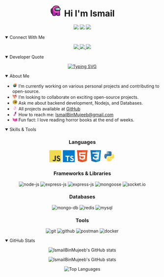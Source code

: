 <h1 align="center"><img src="./public/PinkAmongUs.gif" height="40"> Hi I'm Ismail</h1>

<p align="center">
    <img src="https://img.shields.io/badge/Focus-Backend%20Development-1ba098?style=flat" />
    <img src="https://img.shields.io/badge/Focus-Rest APIs-CB9DF0?style=flat" />
    <img src="https://img.shields.io/badge/Focus-DevOps%20Tools-1ba098?style=flat" />
</p>

<details open>
<summary>Connect With Me</summary>
<p align="center">
    <a href="https://www.linkedin.com/in/ismailbinmujeeb/">
        <img src="https://custom-icon-badges.demolab.com/badge/LinkedIn-0A66C2?logo=linkedin-white&logoColor=fff" />
    </a>
    <a href="https://t.me/IsmailBinMujeeb">
        <img src="https://img.shields.io/badge/Telegram-2CA5E0?logo=telegram&logoColor=white" />
    </a>
    <a href="https://x.com/ismailbinmujeeb">
        <img src="https://img.shields.io/badge/X-%23000000.svg?logo=X&logoColor=white" />
    </a>
</p>
</details>

<details open>
<summary>Developer Quote</summary>
<p align="center">
    <a href="https://git.io/typing-svg"><img src="https://readme-typing-svg.demolab.com?font=Fira+Code&pause=1000&color=deb992&width=435&lines=Simplicity+is+the+soul+of+efficiency.;It's+not+a+bug+%E2%80%93;it's+an+undocumented+feature." alt="Typing SVG" /></a>
</p>
</details>

<details open>
<summary>About Me</summary>
<ul>
<li> <img src='./public/GlobalWarming.gif' width='16'/> I’m currently working on various personal projects and contributing to open-source.</li>
<li> <img src='./public/Skitty.gif' width='16'/> I’m looking to collaborate on exciting open-source projects.</li>
<li> <img src='./public/JakeTheDog.gif' width='16'/> Ask me about backend development, Nodejs, and Databases.</li>
<li> <img src='./public/Announcements.gif' width='16'/> All projects available at <a href="https://github.com/IsmailBinMujeeb">GitHub</a></li>
<li> <img src='./public/PinkCellPhone.gif' width='16'/> How to reach me: <a href='mailto:IsmailBinMujeeb@gmail.com'>IsmailBinMujeeb@gmail.com</a></li>
<li> <img src='./public/BurnBook.gif' width='16'/> Fun fact: I love reading horror books at the end of weeks.</li>
</ul>
</details>

<details open>
<summary>Skills & Tools</summary>
<h3 align="center">Languages</h3>
<p align="center">
    <img src="https://raw.githubusercontent.com/devicons/devicon/master/icons/javascript/javascript-original.svg" alt="javascript" width="40" height="40"/>
    <img src="https://raw.githubusercontent.com/devicons/devicon/master/icons/typescript/typescript-original.svg" alt="typescript" width="40" height="40"/>
    <img src="https://raw.githubusercontent.com/devicons/devicon/master/icons/html5/html5-original.svg" alt="html5" width="40" height="40"/>
    <img src="https://raw.githubusercontent.com/devicons/devicon/master/icons/css3/css3-original.svg" alt="css3" width="40" height="40"/>
    <img src="https://raw.githubusercontent.com/devicons/devicon/master/icons/python/python-original.svg" alt="python" width="40" height="40"/>
</p>

<h3 align="center">Frameworks & Libraries</h3>
<p align="center">
    <img src="https://img.shields.io/badge/-6DA55F?logo=node.js&logoColor=white" alt="node-js" width="40" height="40"/>
    <img src="https://img.shields.io/badge/-%23404d59.svg?logo=express&logoColor=%2361DAFB" alt="express-js" width="40" height="40"/>
    <img src="https://img.shields.io/badge/-109989?logo=FASTAPI&logoColor=white" alt="express-js" width="40" height="40"/>
    <img src="https://img.shields.io/badge/-brown?logo=mongoose&logoColor=white" alt="mongoose" width="40" height="40"/>
    <img src="https://img.shields.io/badge/-000?logo=socket.io&logoColor=white" alt="socket.io" width="40" height="40"/>
</p>

<h3 align="center">Databases</h3>
<p align="center">
    <img src="https://img.shields.io/badge/-%234ea94b.svg?logo=mongodb&logoColor=white" alt="mongo-db" width="40" height="40"/>
    <img src="https://img.shields.io/badge/-%23DD0031.svg?logo=redis&logoColor=white" alt="redis" width="40" height="40"/>
    <img src="https://img.shields.io/badge/-blue?logo=mysql&logoColor=white" alt="mysql" width="40" height="40"/>
</p>

<h3 align="center">Tools</h3>
<p align="center">
    <img src="https://img.shields.io/badge/-F05032.svg?logo=git&logoColor=white" alt="git" width="40" height="40"/>
    <img src="https://img.shields.io/badge/-%23121011.svg?logo=gitHub&logoColor=white" alt="github" width="40" height="40"/>
    <img src="https://img.shields.io/badge/-F05032?logo=postman&logoColor=white" alt="postman" width="40" height="40"/>
    <img src="https://img.shields.io/badge/-2496ED?logo=docker&logoColor=white" alt="docker" width="40" height="40"/>
</p>
</details>

<details open>
<summary>GitHub Stats</summary>
<p align="center">
    <img src="https://github-readme-stats.vercel.app/api?username=IsmailBinMujeeb&show_icons=true&theme=radical" alt="IsmailBinMujeeb's GitHub stats" />
</p>

<p align="center">
    <img src="https://github-readme-streak-stats.herokuapp.com/?user=IsmailBinMujeeb&theme=radical" alt="IsmailBinMujeeb's GitHub stats" />
</p>
<p align="center">
    <img src="https://github-readme-stats.vercel.app/api/top-langs/?username=ismailbinmujeeb&langs_count=10&theme=radical&&locale=en&custom_title=Top%20%Languages" alt="Top Languages" />
</p>
</details>


